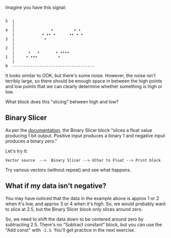 Imagine you have this signal:

```

5  |                                 
   |                               
4  |                •         • •     
   |            • •• •      •• • •         
3  |             •                  
   |                               
2  |                               
   |      •   •       • ••••             
1  |     • •••         •                
   |                                 
0  ------------------------------------

```

It looks similar to OOK, but there's some noise. However, the noise isn't terribly large, so there should be enough space in between the high points and low points that we can clearly determine whether something is high or low.

What block does this "slicing" between high and low?

## Binary Slicer

As per the [documentation](https://wiki.gnuradio.org/index.php/Binary_Slicer), the Binary Slicer block "slices a float value producing 1 bit output. Positive input produces a binary 1 and negative input produces a binary zero."

Let's try it:

```
Vector source  -->  Binary Slicer --> UChar to Float --> Print block
```

Try various vectors (without repeat) and see what happens.

## What if my data isn't negative?

You may have noticed that the data in the example above is approx 1 or 2 when it's low, and approx 3 or 4 when it's high. So, we would probably want to slice at 2.5, but the Binary Slicer block only slices around zero.

So, we need to shift the data down to be centered around zero by subtracting 2.5. There's no "Subtract constant" block, but you can use the "Add const" with `-2.5`. You'll get practice in the next exercise.

